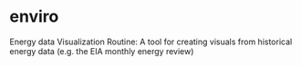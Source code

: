 # enviro
Energy data Visualization Routine: A tool for creating visuals from historical energy data (e.g. the EIA monthly energy review)
